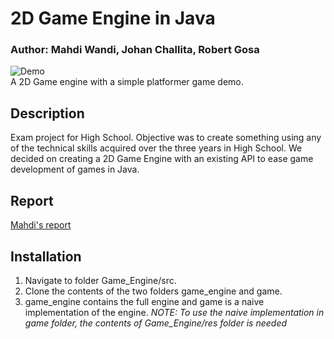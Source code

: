 # 2D Game Engine in Java
### Author: Mahdi Wandi, Johan Challita, Robert Gosa

![Demo](https://i.imgur.com/RzlfB0r.png)
<br>A 2D Game engine with a simple platformer game demo.

## Description
Exam project for High School. Objective was to create something using any of the technical skills acquired over the three years in High School. We decided on creating a 2D Game Engine with an existing API to ease game development of games in Java.

## Report
[Mahdi's report](https://docs.google.com/document/d/1VC4ZAkiL4pasXo8bzVVrHYl-IotAML531a67gDHpl_g/edit?usp=sharing)

## Installation
1. Navigate to folder Game_Engine/src.
2. Clone the contents of the two folders game_engine and game.
3. game_engine contains the full engine and game is a naive implementation of the engine.
*NOTE: To use the naive implementation in game folder, the contents of Game_Engine/res folder is needed*
